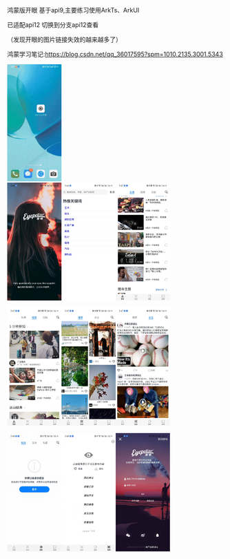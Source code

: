 鸿蒙版开眼
基于api9,主要练习使用ArkTs、ArkUI

已适配api12 切换到分支api12查看

（发现开眼的图片链接失效的越来越多了）

鸿蒙学习笔记:https://blog.csdn.net/qq_36017595?spm=1010.2135.3001.5343

<img src="https://raw.githubusercontent.com/weiwei0928/Eyepetizer-harmony/main/screenshort/readme.gif" width="25%">
<br/>
<div style="display: flex; flex-direction: row">
<img src="https://raw.githubusercontent.com/weiwei0928/Eyepetizer-harmony/main/screenshort/461720511467_.pic.jpg" width="25%">
<img src="https://raw.githubusercontent.com/weiwei0928/Eyepetizer-harmony/main/screenshort/471720511469_.pic.jpg" width="25%">
<img src="https://raw.githubusercontent.com/weiwei0928/Eyepetizer-harmony/main/screenshort/451720511466_.pic.jpg" width="25%">
</div>

<br/>

<div style="display: flex; flex-direction: row">
<img src="https://raw.githubusercontent.com/weiwei0928/Eyepetizer-harmony/main/screenshort/441720511463_.pic.jpg" width="25%">
<img src="https://raw.githubusercontent.com/weiwei0928/Eyepetizer-harmony/main/screenshort/431720511460_.pic.jpg" width="25%">
<img src="https://raw.githubusercontent.com/weiwei0928/Eyepetizer-harmony/main/screenshort/421720511457_.pic.jpg" width="25%">
</div>

<br/>

<div style="display: flex; flex-direction: row">
<img src="https://raw.githubusercontent.com/weiwei0928/Eyepetizer-harmony/main/screenshort/411720511454_.pic.jpg" width="25%">
<img src="https://raw.githubusercontent.com/weiwei0928/Eyepetizer-harmony/main/screenshort/401720511452_.pic.jpg" width="25%">
<img src="https://raw.githubusercontent.com/weiwei0928/Eyepetizer-harmony/main/screenshort/391720511449_.pic.jpg" width="25%">
</div>


